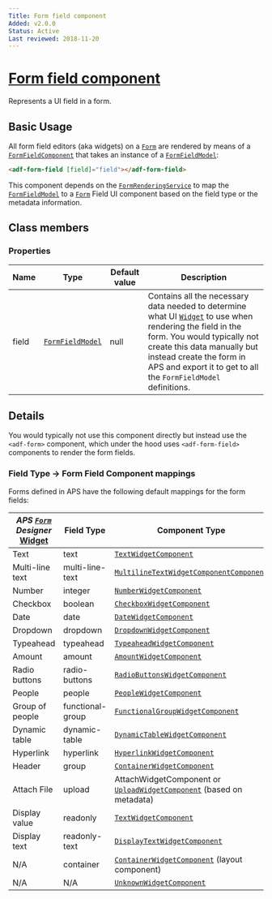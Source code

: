 ```yaml
---
Title: Form field component
Added: v2.0.0
Status: Active
Last reviewed: 2018-11-20
---
```


# [Form field component](../../../lib/core/form/components/form-field/form-field.component.ts "Defined in form-field.component.ts")

Represents a UI field in a form.

## Basic Usage

All form field editors (aka widgets) on a [`Form`](../../../lib/process-services/src/lib/task-list/models/form.model.ts) are rendered by means of a [`FormFieldComponent`](../../core/components/form-field.component.md)
that takes an instance of a [`FormFieldModel`](../../core/models/form-field.model.md):

```html
<adf-form-field [field]="field"></adf-form-field>
```

This component depends on the [`FormRenderingService`](../../core/services/form-rendering.service.md) to map the [`FormFieldModel`](../../core/models/form-field.model.md) to a [`Form`](../../../lib/process-services/src/lib/task-list/models/form.model.ts) Field UI component
based on the field type or the metadata information.

## Class members

### Properties

| Name | Type | Default value | Description |
| ---- | ---- | ------------- | ----------- |
| field | [`FormFieldModel`](../../core/models/form-field.model.md) | null | Contains all the necessary data needed to determine what UI [`Widget`](../../../lib/testing/src/lib/core/pages/form/widgets/widget.ts) to use when rendering the field in the form. You would typically not create this data manually but instead create the form in APS and export it to get to all the `FormFieldModel` definitions. |

## Details

You would typically not use this component directly but instead use the `<adf-form>` component, which under the hood
uses `<adf-form-field>` components to render the form fields.

### Field Type -> Form Field Component mappings

Forms defined in APS have the following default mappings for the form fields:

| _APS [`Form`](../../../lib/process-services/src/lib/task-list/models/form.model.ts) Designer_ [Widget](../../../lib/testing/src/lib/core/pages/form/widgets/widget.ts) | Field Type | Component Type |
| ---------------------------------------------------------------------------------------------------------------------------------------------------------------------- | ---------- | -------------- |
| Text | text | [`TextWidgetComponent`](../../../lib/core/form/components/widgets/text/text.widget.ts) |
| Multi-line text | multi-line-text | [`MultilineTextWidgetComponentComponent`](../../../lib/core/form/components/widgets/multiline-text/multiline-text.widget.ts) |
| Number | integer | [`NumberWidgetComponent`](../../../lib/core/form/components/widgets/number/number.widget.ts) |
| Checkbox | boolean | [`CheckboxWidgetComponent`](../../../lib/core/form/components/widgets/checkbox/checkbox.widget.ts) |
| Date | date | [`DateWidgetComponent`](../../../lib/core/form/components/widgets/date/date.widget.ts) |
| Dropdown | dropdown | [`DropdownWidgetComponent`](../../../lib/core/form/components/widgets/dropdown/dropdown.widget.ts) |
| Typeahead | typeahead | [`TypeaheadWidgetComponent`](../../../lib/core/form/components/widgets/typeahead/typeahead.widget.ts) |
| Amount | amount | [`AmountWidgetComponent`](../../../lib/core/form/components/widgets/amount/amount.widget.ts) |
| Radio buttons | radio-buttons | [`RadioButtonsWidgetComponent`](../../../lib/core/form/components/widgets/radio-buttons/radio-buttons.widget.ts) |
| People | people | [`PeopleWidgetComponent`](../../../lib/core/form/components/widgets/people/people.widget.ts) |
| Group of people | functional-group | [`FunctionalGroupWidgetComponent`](../../../lib/core/form/components/widgets/functional-group/functional-group.widget.ts) |
| Dynamic table | dynamic-table | [`DynamicTableWidgetComponent`](../../../lib/core/form/components/widgets/dynamic-table/dynamic-table.widget.ts) |
| Hyperlink | hyperlink | [`HyperlinkWidgetComponent`](../../../lib/core/form/components/widgets/hyperlink/hyperlink.widget.ts) |
| Header | group | [`ContainerWidgetComponent`](../../../lib/core/form/components/widgets/container/container.widget.ts) |
| Attach File | upload | AttachWidgetComponent or [`UploadWidgetComponent`](../../../lib/core/form/components/widgets/upload/upload.widget.ts) (based on metadata) |
| Display value | readonly | [`TextWidgetComponent`](../../../lib/core/form/components/widgets/text/text.widget.ts) |
| Display text | readonly-text | [`DisplayTextWidgetComponent`](../../../lib/core/form/components/widgets/display-text/display-text.widget.ts) |
| N/A | container | [`ContainerWidgetComponent`](../../../lib/core/form/components/widgets/container/container.widget.ts) (layout component) |
| N/A | N/A | [`UnknownWidgetComponent`](../../../lib/core/form/components/widgets/unknown/unknown.widget.ts) |
